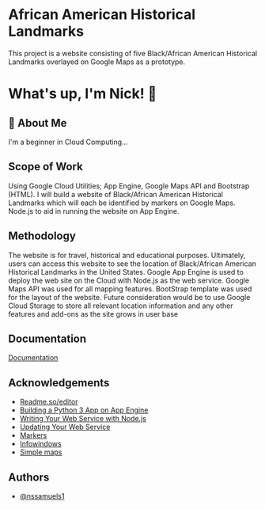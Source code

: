 
# African American Historical Landmarks

This project is a website consisting of five Black/African American Historical Landmarks overlayed on Google Maps as a prototype.


# What's up, I'm Nick! 👋


## 🚀 About Me
I'm a beginner in Cloud Computing...


## Scope of Work

Using Google Cloud Utilities; App Engine, Google Maps API and Bootstrap (HTML). I will build a website of Black/African American Historical Landmarks which will each be identified by markers on Google Maps. Node.js to aid in running the website on App Engine.
## Methodology

The website is for travel, historical and educational purposes. Ultimately, users can access this website to see the location of Black/African American Historical Landmarks in the United States. 
Google App Engine is used to deploy the web site on the Cloud with Node.js as the web service. Google Maps API was used for all mapping features. BootStrap template was used for the layout of the website.
Future consideration would be to use Google Cloud Storage to store all relevant location information and any other features and add-ons as the site grows in user base

## Documentation

[Documentation](https://docs.google.com/document/d/15f5Gl7f14MpDVpBN4U55mE9BtPyrhGM-x36dZydAm-0/edit#heading=h.a8qqkr57cxpk)


## Acknowledgements

 - [Readme.so/editor](https://readme.so/editor)
 - [Building a Python 3 App on App Engine](https://cloud.google.com/appengine/docs/standard/python3/building-app)
 - [Writing Your Web Service with Node.js](https://cloud.google.com/appengine/docs/standard/nodejs/building-app/writing-web-service)
 - [Updating Your Web Service](https://cloud.google.com/appengine/docs/standard/nodejs/building-app/updating-web-service)
 - [Markers](https://developers.google.com/maps/documentation/javascript/markers)
 - [Infowindows](https://developers.google.com/maps/documentation/javascript/infowindows)
 - [Simple maps](https://developers.google.com/maps/documentation/javascript/examples/map-simple)

## Authors

- [@nssamuels1](https://github.com/nssamuels1/Cloud-Computing-Phase-3-Project-1)


